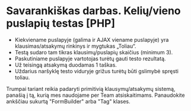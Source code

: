 # Savarankiškas darbas. Kelių/vieno puslapių testas [PHP]

- Kiekviename puslapyje (galima ir AJAX viename puslapyje) yra klausimas/atsakymų rinkinys ir mygtukas „Toliau“.
- Testą sudaro tam tikras klausimų/puslapių skaičius (minimum 3).
- Paskutiniame puslapyje vartotojas turėtų gauti testo rezultatą.
- Už teisingą atsakymą duodamas 1 taškas.
- Uždarius naršyklę testo viduryje grižus turėtų būti gslimybė spręsti toliau.

Trumpai tariant reikia padaryti primitivią klausymų/atsakymų sistemą, panašią į tą, kurią mes naudojame per Team atsiskaitimams.
Panaudokite ankščiau sukurtą "FormBuilder" arba "Tag" klases.